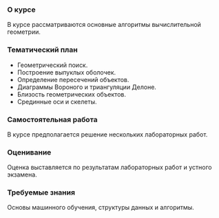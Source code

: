 ### О курсе

В курсе рассматриваются основные алгоритмы вычислительной геометрии.

### Тематический план

- Геометрический поиск.
- Построение выпуклых оболочек.
- Определение пересечений объектов.
- Диаграммы Вороного и триангуляции Делоне.
- Близость геометрических объектов.
- Срединные оси и скелеты.

### Самостоятельная работа

В курсе предполагается решение нескольких лабораторных работ.

### Оценивание

Оценка выставляется по результатам лабораторных работ и устного экзамена.

### Требуемые знания

Основы машинного обучения, структуры данных и алгоритмы.
